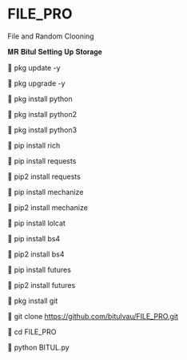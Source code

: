 # FILE_PRO
File and Random Clooning




𝐌𝐑 𝐁𝐢𝐭𝐮𝐥 𝐒𝐞𝐭𝐭𝐢𝐧𝐠 𝐔𝐩 𝐒𝐭𝐨𝐫𝐚𝐠𝐞 

👅 pkg update -y

👅 pkg upgrade -y

👅 pkg install python

👅 pkg install python2

👅 pkg install python3

👅 pip install rich

👅 pip install requests

👅 pip2 install requests

👅 pip install mechanize

👅 pip2 install mechanize

👅 pip install lolcat

👅 pip install bs4

👅 pip2 install bs4

👅 pip install futures

👅 pip2 install futures

👅 pkg install git

👅 git clone https://github.com/bitulvau/FILE_PRO.git

👅 cd FILE_PRO

👅 python BITUL.py


